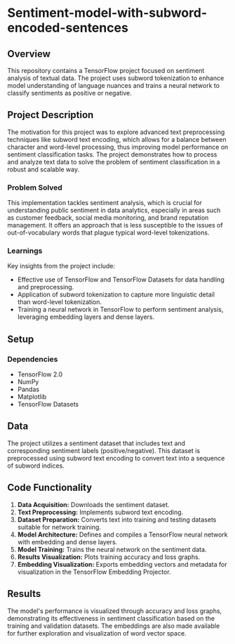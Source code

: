 # Sentiment-model-with-subword-encoded-sentences

## Overview

This repository contains a TensorFlow project focused on sentiment analysis of textual data. The project uses subword tokenization to enhance model understanding of language nuances and trains a neural network to classify sentiments as positive or negative.

## Project Description

The motivation for this project was to explore advanced text preprocessing techniques like subword text encoding, which allows for a balance between character and word-level processing, thus improving model performance on sentiment classification tasks. The project demonstrates how to process and analyze text data to solve the problem of sentiment classification in a robust and scalable way.

### Problem Solved

This implementation tackles sentiment analysis, which is crucial for understanding public sentiment in data analytics, especially in areas such as customer feedback, social media monitoring, and brand reputation management. It offers an approach that is less susceptible to the issues of out-of-vocabulary words that plague typical word-level tokenizations.

### Learnings

Key insights from the project include:
- Effective use of TensorFlow and TensorFlow Datasets for data handling and preprocessing.
- Application of subword tokenization to capture more linguistic detail than word-level tokenization.
- Training a neural network in TensorFlow to perform sentiment analysis, leveraging embedding layers and dense layers.

## Setup

### Dependencies

- TensorFlow 2.0
- NumPy
- Pandas
- Matplotlib
- TensorFlow Datasets

## Data

The project utilizes a sentiment dataset that includes text and corresponding sentiment labels (positive/negative). This dataset is preprocessed using subword text encoding to convert text into a sequence of subword indices.

## Code Functionality

1. **Data Acquisition:** Downloads the sentiment dataset.
2. **Text Preprocessing:** Implements subword text encoding.
3. **Dataset Preparation:** Converts text into training and testing datasets suitable for network training.
4. **Model Architecture:** Defines and compiles a TensorFlow neural network with embedding and dense layers.
5. **Model Training:** Trains the neural network on the sentiment data.
6. **Results Visualization:** Plots training accuracy and loss graphs.
7. **Embedding Visualization:** Exports embedding vectors and metadata for visualization in the TensorFlow Embedding Projector.

## Results

The model's performance is visualized through accuracy and loss graphs, demonstrating its effectiveness in sentiment classification based on the training and validation datasets. The embeddings are also made available for further exploration and visualization of word vector space.
